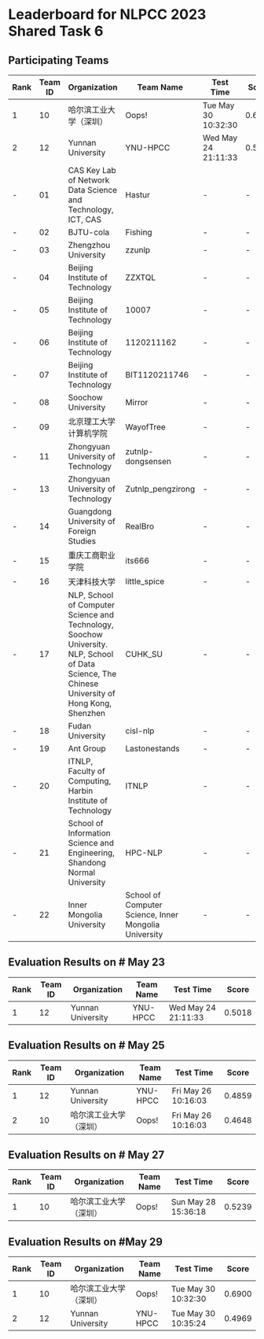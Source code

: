 # Leaderboard for NLPCC 2023 Shared Task 6

## Participating Teams

| Rank | Team ID | Organization                                    | Team Name      | Test Time | Score |
|---|---------|---------------------|----------------|-----|------|
| 1 | 10      | 哈尔滨工业大学（深圳）                  | Oops!    | Tue May 30 10:32:30 | 0.6900 |
| 2 |  12     |  Yunnan University     | YNU-HPCC     | Wed May 24 21:11:33 | 0.5018 | 
| - | 01      | CAS Key Lab of Network Data Science and Technology, ICT, CAS             | Hastur         | - | - |
| - | 02      | BJTU-cola                       | Fishing        |  - | - |
| - | 03      | Zhengzhou University            | zzunlp         |  - | - |
| - | 04      | Beijing Institute of Technology                   | ZZXTQL         |   - | - |
| -  | 05      | Beijing Institute of Technology                               | 10007          |  - | - |
| -  | 06      | Beijing Institute of Technology                                         | 1120211162     |  - | - |
| -  | 07      | Beijing Institute of Technology         | BIT1120211746  |  - | - |
| -  | 08      | Soochow University                                                      | Mirror         |  - | - |
| -  | 09      | 北京理工大学计算机学院                                                            | WayofTree      |  - | - |
| - | 11      | Zhongyuan University of Technology                                       | zutnlp-dongsensen |  - | - |
| - | 13 | Zhongyuan University of Technology | Zutnlp_pengzirong |  - | - |
| - | 14 | Guangdong University of Foreign Studies | RealBro |  - | - |
| - | 15 | 重庆工商职业学院 | its666 |  - | - |
| - | 16 | 天津科技大学 | little_spice |  - | - |
| - | 17 | NLP, School of Computer Science and Technology, Soochow University.<br>NLP, School of Data Science, The Chinese University of Hong Kong, Shenzhen | CUHK_SU |  - | - |
| - | 18 | Fudan University | cisl-nlp |  - | - |
| - | 19 | Ant Group | Lastonestands |  - | - |
| - | 20 | ITNLP, Faculty of Computing, Harbin Institute of Technology | ITNLP |  - | - |
| - | 21 | School of Information Science and Engineering, Shandong Normal University | HPC-NLP |  - | - |
| - | 22 | Inner Mongolia University | School of Computer Science, Inner Mongolia University |  - | - |

## Evaluation Results on \# May 23
| Rank | Team ID  | Organization | Team Name | Test Time | Score |
|------|----------|--------------|-----------|-----------|-------|
| 1 |  12     |  Yunnan University     | YNU-HPCC     | Wed May 24 21:11:33 | 0.5018 |

## Evaluation Results on \# May 25
| Rank | Team ID  | Organization | Team Name | Test Time | Score |
|------|----------|--------------|-----------|-----------|-------|
| 1 |  12     |  Yunnan University     | YNU-HPCC     | Fri May 26 10:16:03 | 0.4859 |
| 2 |  10     |  哈尔滨工业大学（深圳）      | Oops!       |  Fri May 26 10:16:03  | 0.4648 |

## Evaluation Results on \# May 27
| Rank | Team ID  | Organization | Team Name | Test Time | Score |
|------|----------|--------------|-----------|-----------|-------|
| 1 |  10     |  哈尔滨工业大学（深圳）   | Oops!      | Sun May 28 15:36:18 | 0.5239 |

## Evaluation Results  on \#May 29
| Rank | Team ID  | Organization | Team Name | Test Time | Score |
|------|----------|--------------|-----------|-----------|-------|
| 1 |  10     |  哈尔滨工业大学（深圳）   | Oops!      | Tue May 30 10:32:30 | 0.6900 |
| 2 |  12     |  Yunnan University     | YNU-HPCC     | Tue May 30 10:35:24 | 0.4969 |
